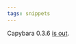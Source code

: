 ```yaml
---
tags: snippets
---
```


Capybara 0.3.6 [is out](http://groups.google.com/group/ruby-capybara/browse_thread/thread/298b587866f363db).
